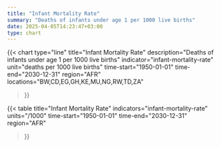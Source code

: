 ```yaml
---
title: "Infant Mortality Rate"
summary: "Deaths of infants under age 1 per 1000 live births"
date: 2025-04-05T14:23:47+03:00
type: chart
---
```


{{< chart
    type="line"
    title="Infant Mortality Rate"
    description="Deaths of infants under age 1 per 1000 live births"
    indicator="infant-mortality-rate"
    unit="deaths per 1000 live births"
    time-start="1950-01-01"
    time-end="2030-12-31"
    region="AFR"
    locations="BW,CD,EG,GH,KE,MU,NG,RW,TD,ZA"
>}}

{{< table
    title="Infant Mortality Rate"
    indicators="infant-mortality-rate"
    units="/1000"
    time-start="1950-01-01"
    time-end="2030-12-31"
    region="AFR"
>}}
